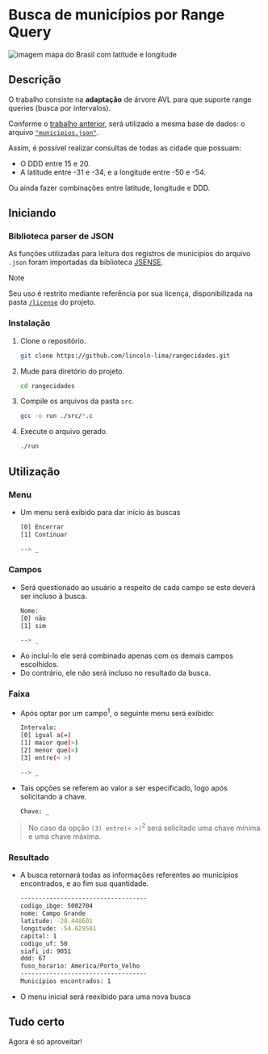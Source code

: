 # Busca de municípios por Range Query
![imagem mapa do Brasil com latitude e longitude](https://docplayer.com.br/docs-images/17/147974/images/3-0.png)
## Descrição
O trabalho consiste na **adaptação** de árvore AVL para que suporte range queries (busca por intervalos).

Conforme o [trabalho anterior](https://github.com/lincoln-lima/cidadesproximas), será utilizado a mesma base de dados: o arquivo [`"municipios.json"`](https://github.com/kelvins/municipios-brasileiros/blob/main/json/municipios.json).

Assim, é possível realizar consultas de todas as cidade que possuam:
- O DDD entre 15 e 20.
- A latitude entre -31 e -34, e a longitude entre -50 e -54.

Ou ainda fazer combinações entre latitude, longitude e DDD.
## Iniciando 
### Biblioteca parser de JSON
As funções utilizadas para leitura dos registros de municípios do arquivo `.json` foram importadas da biblioteca [JSENSE](https://gitlab.com/greggink/youtube_episode_jsense).
> [!NOTE]
> Seu uso é restrito mediante referência por sua licença, disponibilizada na pasta [`/license`](/license/LICENSE) do projeto.
### Instalação
1. Clone o repositório.
   ```bash
   git clone https://github.com/lincoln-lima/rangecidades.git
   ```
2. Mude para diretório do projeto.
   ```bash
   cd rangecidades 
   ```
3. Compile os arquivos da pasta `src`.
   ```bash
   gcc -o run ./src/*.c
   ```
4. Execute o arquivo gerado.
   ```bash
   ./run
   ```
## Utilização
### Menu
   - Um menu será exibido para dar início às buscas
      ```bash
      [0] Encerrar
      [1] Continuar
      
      --> _
      ```
### Campos
   - Será questionado ao usuário a respeito de cada campo se este deverá ser incluso à busca.
      ```bash
      Nome:
      [0] não
      [1] sim

      --> _
      ```
   - Ao incluí-lo ele será combinado apenas com os demais campos escolhidos.
   - Do contrário, ele não será incluso no resultado da busca.
### Faixa
   - Após optar por um campo<sup>1</sup>, o seguinte menu será exibido:
      ```bash
      Intervalo:
      [0] igual a(=)
      [1] maior que(>)
      [2] menor que(<)
      [3] entre(< >)

      --> _
      ```
   - Tais opções se referem ao valor a ser especificado, logo após solicitando a chave.
      ```bash
      Chave: _
      ```
   > No caso da opção `(3) entre(< >)`<sup>2</sup> será solicitado uma chave mínima e uma chave máxima.
### Resultado
   - A busca retornará todas as informações referentes ao municípios encontrados, e ao fim sua quantidade.
      ```bash
      -----------------------------------
      codigo_ibge: 5002704
      nome: Campo Grande
      latitude: -20.448601
      longitude: -54.629501
      capital: 1
      codigo_uf: 50
      siafi_id: 9051
      ddd: 67
      fuso_horario: America/Porto_Velho
      -----------------------------------
      Municípios encontrados: 1
      ```
   - O menu inicial será reexibido para uma nova busca
## Tudo certo
Agora é só aproveitar!
